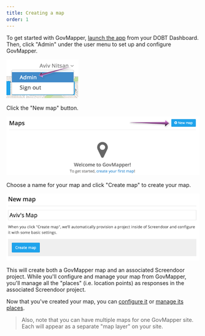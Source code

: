 ```yaml
---
title: Creating a map
order: 1
---
```


To get started with GovMapper, [launch the app](/articles/dashboard/applications/managing_applications.html#launching-an-app) from your DOBT Dashboard. Then, click "Admin" under the user menu to set up and configure GovMapper.

![admin](../images/admin.png)

Click the "New map" button.

![new map](../images/new_map.png)

Choose a name for your map and click "Create map" to create your map.

![create map](../images/create_map.png)

This will create both a GovMapper map and an associated Screendoor project. While you'll configure and manage your map from GovMapper, you'll manage all the "places" (i.e. location points) as responses in the associated Screendoor project.

Now that you've created your map, you can [configure it](configuring_your_map.html) or [manage its places](managing_places.html).

> Also, note that you can have multiple maps for one GovMapper site. Each will appear as a separate "map layer" on your site.
